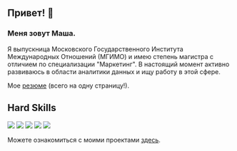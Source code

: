 ## Привет! 👋
### Меня зовут Маша.
Я выпускница Московского Государственного Института Международных Отношений (МГИМО) и имею степень магистра с отличием по специализации "Маркетинг". В настоящий момент активно развиваюсь в области аналитики данных и ищу работу в этой сфере.

Мое [резюме](https://github.com/A-Somnambula/A-Somnambula/blob/main/CV%20%D0%9C%D0%B0%D1%80%D0%B8%D1%8F%20%D0%9B%D0%BE%D1%81%D0%B5%D0%B2%D0%B0.pdf) (всего на одну страницу!).


## Hard Skills

![](https://img.shields.io/badge/MS%20Excel%2C%20Google%20Sheets-pivot%2C%20vlookup%2C%20query-blueviolet)
![](https://img.shields.io/badge/PostgreSQL-joins%2C%20CTE%2C%20subqueries%2C%20window%20functions-blueviolet)
![](https://img.shields.io/badge/Python-Pandas%2C%20Matplotlib%2C%20Plotly%2C%20Seaborn%2C%20NumPy-blueviolet)
![](https://img.shields.io/badge/BI-PowerBI%2C%20DAX-blueviolet)
![](https://img.shields.io/badge/English-C1-blueviolet)


Можете ознакомиться с моими проектами [здесь](https://github.com/A-Somnambula/Data-Analytics).